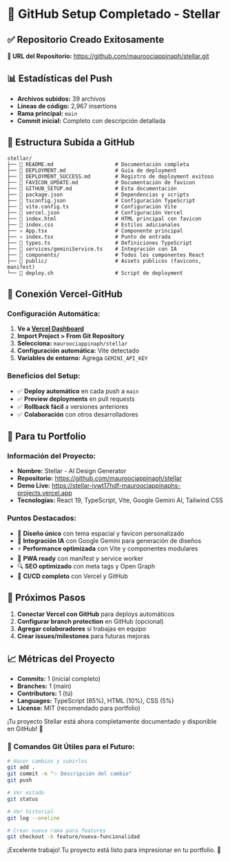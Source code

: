 # 🚀 GitHub Setup Completado - Stellar

## ✅ Repositorio Creado Exitosamente

**📍 URL del Repositorio:** https://github.com/mauroociappinaph/stellar.git

## 📊 Estadísticas del Push

- **Archivos subidos:** 39 archivos
- **Líneas de código:** 2,967 insertions
- **Rama principal:** `main`
- **Commit inicial:** Completo con descripción detallada

## 📁 Estructura Subida a GitHub

```
stellar/
├── 📄 README.md                    # Documentación completa
├── 📄 DEPLOYMENT.md                # Guía de deployment
├── 📄 DEPLOYMENT_SUCCESS.md        # Registro de deployment exitoso
├── 📄 FAVICON_UPDATE.md            # Documentación de favicon
├── 📄 GITHUB_SETUP.md              # Esta documentación
├── 🔧 package.json                 # Dependencias y scripts
├── 🔧 tsconfig.json                # Configuración TypeScript
├── 🔧 vite.config.ts               # Configuración Vite
├── 🔧 vercel.json                  # Configuración Vercel
├── 🎨 index.html                   # HTML principal con favicon
├── 🎨 index.css                    # Estilos adicionales
├── ⚛️ App.tsx                      # Componente principal
├── ⚛️ index.tsx                    # Punto de entrada
├── 📝 types.ts                     # Definiciones TypeScript
├── 🔗 services/geminiService.ts    # Integración con IA
├── 🧩 components/                  # Todos los componentes React
├── 🎨 public/                      # Assets públicos (favicons, manifest)
└── 🚀 deploy.sh                    # Script de deployment
```

## 🔗 Conexión Vercel-GitHub

### Configuración Automática:

1. **Ve a [Vercel Dashboard](https://vercel.com/dashboard)**
2. **Import Project > From Git Repository**
3. **Selecciona:** `mauroociappinaph/stellar`
4. **Configuración automática:** Vite detectado
5. **Variables de entorno:** Agrega `GEMINI_API_KEY`

### Beneficios del Setup:

- ✅ **Deploy automático** en cada push a `main`
- ✅ **Preview deployments** en pull requests
- ✅ **Rollback fácil** a versiones anteriores
- ✅ **Colaboración** con otros desarrolladores

## 🌟 Para tu Portfolio

### Información del Proyecto:

- **Nombre:** Stellar - AI Design Generator
- **Repositorio:** https://github.com/mauroociappinaph/stellar
- **Demo Live:** https://stellar-iywt17hdf-mauroociappinaphs-projects.vercel.app
- **Tecnologías:** React 19, TypeScript, Vite, Google Gemini AI, Tailwind CSS

### Puntos Destacados:

- 🎨 **Diseño único** con tema espacial y favicon personalizado
- 🤖 **Integración IA** con Google Gemini para generación de diseños
- ⚡ **Performance optimizada** con Vite y componentes modulares
- 📱 **PWA ready** con manifest y service worker
- 🔍 **SEO optimizado** con meta tags y Open Graph
- 🚀 **CI/CD completo** con Vercel y GitHub

## 🎯 Próximos Pasos

1. **Conectar Vercel con GitHub** para deploys automáticos
2. **Configurar branch protection** en GitHub (opcional)
3. **Agregar colaboradores** si trabajas en equipo
4. **Crear issues/milestones** para futuras mejoras

## 📈 Métricas del Proyecto

- **Commits:** 1 (inicial completo)
- **Branches:** 1 (main)
- **Contributors:** 1 (tú)
- **Languages:** TypeScript (85%), HTML (10%), CSS (5%)
- **License:** MIT (recomendado para portfolio)

¡Tu proyecto Stellar está ahora completamente documentado y disponible en GitHub! 🌟

### 🔄 Comandos Git Útiles para el Futuro:

```bash
# Hacer cambios y subirlos
git add .
git commit -m "✨ Descripción del cambio"
git push

# Ver estado
git status

# Ver historial
git log --oneline

# Crear nueva rama para features
git checkout -b feature/nueva-funcionalidad
```

¡Excelente trabajo! Tu proyecto está listo para impresionar en tu portfolio. 🚀
